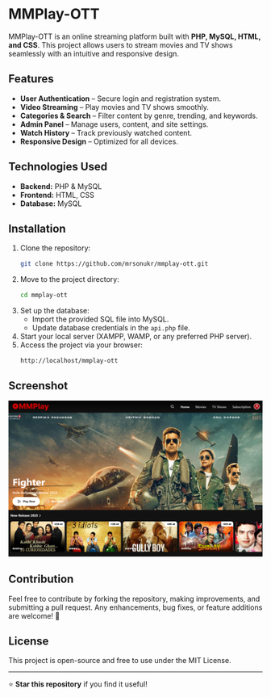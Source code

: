 # MMPlay-OTT

MMPlay-OTT is an online streaming platform built with **PHP, MySQL, HTML, and CSS**. This project allows users to stream movies and TV shows seamlessly with an intuitive and responsive design.

## Features
- **User Authentication** – Secure login and registration system.
- **Video Streaming** – Play movies and TV shows smoothly.
- **Categories & Search** – Filter content by genre, trending, and keywords.
- **Admin Panel** – Manage users, content, and site settings.
- **Watch History** – Track previously watched content.
- **Responsive Design** – Optimized for all devices.

## Technologies Used
- **Backend:** PHP & MySQL
- **Frontend:** HTML, CSS
- **Database:** MySQL

## Installation
1. Clone the repository:
   ```sh
   git clone https://github.com/mrsonukr/mmplay-ott.git
   ```
2. Move to the project directory:
   ```sh
   cd mmplay-ott
   ```
3. Set up the database:
   - Import the provided SQL file into MySQL.
   - Update database credentials in the `api.php` file.
4. Start your local server (XAMPP, WAMP, or any preferred PHP server).
5. Access the project via your browser:
   ```
   http://localhost/mmplay-ott
   ```

## Screenshot
![MMPlay-OTT Screenshot](screenshot.png)

## Contribution
Feel free to contribute by forking the repository, making improvements, and submitting a pull request. Any enhancements, bug fixes, or feature additions are welcome! 🚀

## License
This project is open-source and free to use under the MIT License.

---

⭐ **Star this repository** if you find it useful!